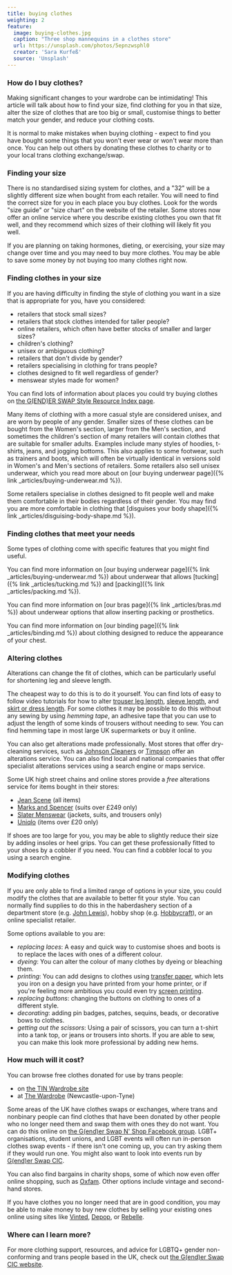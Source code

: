 ```yaml
---
title: buying clothes
weighting: 2
feature:
  image: buying-clothes.jpg
  caption: "Three shop mannequins in a clothes store"
  url: https://unsplash.com/photos/5epnzwsphl0
  creator: 'Sara Kurfeß'
  source: 'Unsplash'
---
```


### How do I buy clothes?

Making significant changes to your wardrobe can be intimidating! This article will talk about how to find your size, find clothing for you in that size, alter the size of clothes that are too big or small, customise things to better match your gender, and reduce your clothing costs.

It is normal to make mistakes when buying clothing - expect to find you have bought some things that you won't ever wear or won't wear more than once. You can help out others by donating these clothes to charity or to your local trans clothing exchange/swap.

### Finding your size

There is no standardised sizing system for clothes, and a "32" will be a slightly different size when bought from each retailer. You will need to find the correct size for you in each place you buy clothes. Look for the words "size guide" or "size chart" on the website of the retailer. Some stores now offer an online service where you describe existing clothes you own that fit well, and they recommend which sizes of their clothing will likely fit you well.

If you are planning on taking hormones, dieting, or exercising, your size may change over time and you may need to buy more clothes. You may be able to save some money by not buying too many clothes right now.

### Finding clothes in your size

If you are having difficulty in finding the style of clothing you want in a size that is appropriate for you, have you considered:

- retailers that stock small sizes?
- retailers that stock clothes intended for taller people?
- online retailers, which often have better stocks of smaller and larger sizes?
- children's clothing?
- unisex or ambiguous clothing?
- retailers that don't divide by gender?
- retailers specialising in clothing for trans people?
- clothes designed to fit well regardless of gender?
- menswear styles made for women?

You can find lots of information about places you could try buying clothes on [the G(END)ER SWAP Style Resource Index page](https://genderswap.org/style-resource-index).

Many items of clothing with a more casual style are considered unisex, and are worn by people of any gender. Smaller sizes of these clothes can be bought from the Women's section, larger from the Men's section, and sometimes the children's section of many retailers will contain clothes that are suitable for smaller adults. Examples include many styles of hoodies, t-shirts, jeans, and jogging bottoms. This also applies to some footwear, such as trainers and boots, which will often be virtually identical in versions sold in Women's and Men's sections of retailers. Some retailers also sell unisex underwear, which you read more about on [our buying underwear page]({% link _articles/buying-underwear.md %}). 

Some retailers specialise in clothes designed to fit people well and make them comfortable in their bodies regardless of their gender. You may find you are more comfortable in clothing that [disguises your body shape]({% link _articles/disguising-body-shape.md %}). 

### Finding clothes that meet your needs

Some types of clothing come with specific features that you might find useful.

You can find more information on [our buying underwear page]({% link _articles/buying-underwear.md %}) about underwear that allows [tucking]({% link _articles/tucking.md %}) and [packing]({% link _articles/packing.md %}).

You can find more information on [our bras page]({% link _articles/bras.md %}) about underwear options that allow inserting packing or prosthetics.

You can find more information on [our binding page]({% link _articles/binding.md %}) about clothing designed to reduce the appearance of your chest. 

### Altering clothes

Alterations can change the fit of clothes, which can be particularly useful for shortening leg and sleeve length.

The cheapest way to do this is to do it yourself. You can find lots of easy to follow video tutorials for how to alter [trouser leg length](https://www.youtube.com/results?search_query=hem+trousers), [sleeve length](https://www.youtube.com/results?search_query=shorten+sleeves), and [skirt or dress length](https://www.youtube.com/watch?v=K8fxCcvvBvE). For some clothes it may be possible to do this without any sewing by using *hemming tape*, an adhesive tape that you can use to adjust the length of some kinds of trousers without needing to sew. You can find hemming tape in most large UK supermarkets or buy it online.
 
You can also get alterations made professionally. Most stores that offer dry-cleaning services, such as [Johnson Cleaners](https://www.johnsoncleaners.com/services/alterations-repairs/) or [Timpson](https://www.timpson.co.uk/services/clothing-repairs-alterations) offer an alterations service. You can also find local and national companies that offer specialist alterations services using a search engine or maps service.
 
Some UK high street chains and online stores provide a *free* alterations service for items bought in their stores:

- [Jean Scene](https://www.jeanscene.co.uk/free-alteration-service/) (all items)
- [Marks and Spencer](https://www.marksandspencer.com/c/help/buying-and-sizing-guides/which-stores-offer-suit-alterations-and-how-much-are-they#suitalterations) (suits over £249 only)
- [Slater Menswear](https://www.slaters.co.uk/your-order/free-alterations/) (jackets, suits, and trousers only)
- [Uniqlo](https://faq-uk.uniqlo.com/pkb_Home?id=kA13z000000Xlcs&q=alteration&l=en_US&fs=Search&pn=1) (items over £20 only)

If shoes are too large for you, you may be able to slightly reduce their size by adding insoles or heel grips. You can get these professionally fitted to your shoes by a cobbler if you need. You can find a cobbler local to you using a search engine.

### Modifying clothes

If you are only able to find a limited range of options in your size, you could modify the clothes that are available to better fit your style. You can normally find supplies to do this in the haberdashery section of a department store (e.g. [John Lewis](https://www.johnlewis.com/)), hobby shop (e.g. [Hobbycraft](https://www.hobbycraft.co.uk)), or an online specialist retailer.

Some options available to you are:

- *replacing laces*: 	A easy and quick way to customise shoes and boots is to replace the laces with ones of a different colour.
- *dyeing*: You can alter the colour of many clothes by dyeing or bleaching them.
- *printing*: You can add designs to clothes using [transfer paper](https://en.wikipedia.org/wiki/Transfer_paper), which lets you iron on a design you have printed from your home printer, or if you're feeling more ambitious you could even try [screen printing](https://www.theguardian.com/lifeandstyle/2010/may/11/how-to-screen-print-tshirts-at-home).
- *replacing buttons*: 	changing the buttons on clothing to ones of a different style.
- *decorating*: adding pin badges, patches, sequins, beads, or decorative bows to clothes.
- *getting out the scissors*:	Using a pair of scissors, you can turn a t-shirt into a tank top, or jeans or trousers into shorts. If you are able to sew, you can make this look more professional by adding new hems.

### How much will it cost?

You can browse free clothes donated for use by trans people:

- on [the TIN Wardrobe site](https://www.instagram.com/tin_wardrobe/)
- at [The Wardrobe](https://thenewbridgeproject.com/artist/the-wardrobe/) (Newcastle-upon-Tyne)

Some areas of the UK have clothes swaps or exchanges, where trans and nonbinary people can find clothes that have been donated by other people who no longer need them and swap them with ones they do not want. You can do this online on [the G(end)er Swap N' Shop Facebook group](https://www.facebook.com/groups/303310593636125). LGBT+ organisations, student unions, and LGBT events will often run in-person clothes swap events - if there isn't one coming up, you can try asking them if they would run one. You might also want to look into events run by [G(end)er Swap CIC](https://genderswap.org/events).

You can also find bargains in charity shops, some of which now even offer online shopping, such as [Oxfam](https://onlineshop.oxfam.org.uk/). Other options include vintage and second-hand stores.

If you have clothes you no longer need that are in good condition, you may be able to make money to buy new clothes by selling your existing ones online using sites like [Vinted](https://www.vinted.co.uk/), [Depop](https://www.depop.com/gb/), or [Rebelle](https://www.rebelle.com).

### Where can I learn more?

For more clothing support, resources, and advice for LGBTQ+ gender non-conforming and trans people based in the UK, check out [the G(end)er Swap CIC website](https://genderswap.org).
